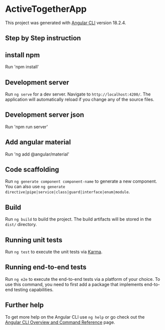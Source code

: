 # ActiveTogetherApp

This project was generated with [Angular CLI](https://github.com/angular/angular-cli) version 18.2.4.

## Step by Step instruction
  ## install npm
  
  Run 'npm install'
  
  ## Development server

  Run `ng serve` for a dev server. Navigate to `http://localhost:4200/`. The application will automatically reload if you change any of the source files.

  ## Development server json
  
  Run 'npm run server'

  ## Add angular material

  Run 'ng add @angular/material'
 
## Code scaffolding

Run `ng generate component component-name` to generate a new component. You can also use `ng generate directive|pipe|service|class|guard|interface|enum|module`.

## Build

Run `ng build` to build the project. The build artifacts will be stored in the `dist/` directory.

## Running unit tests

Run `ng test` to execute the unit tests via [Karma](https://karma-runner.github.io).

## Running end-to-end tests

Run `ng e2e` to execute the end-to-end tests via a platform of your choice. To use this command, you need to first add a package that implements end-to-end testing capabilities.

## Further help

To get more help on the Angular CLI use `ng help` or go check out the [Angular CLI Overview and Command Reference](https://angular.dev/tools/cli) page.
